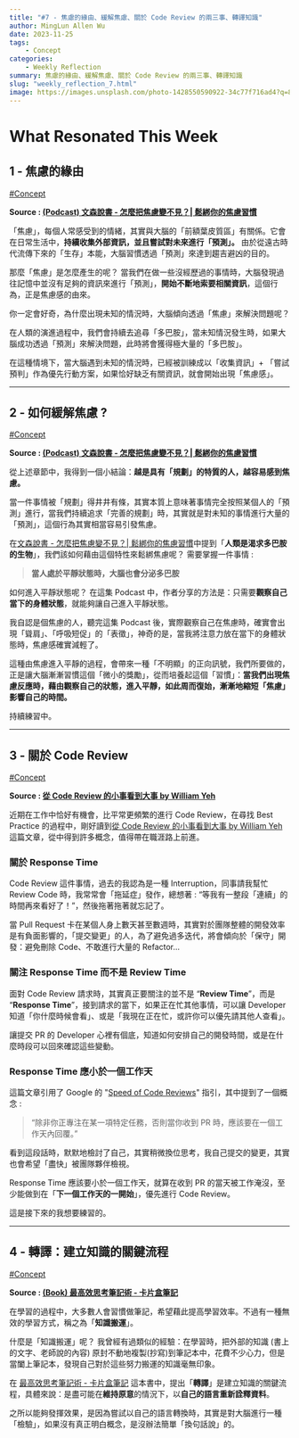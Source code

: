 ```yaml
---
title: "#7 - 焦慮的緣由、緩解焦慮、關於 Code Review 的兩三事、轉譯知識"
author: MingLun Allen Wu
date: 2023-11-25
tags: 
    - Concept
categories:
    - Weekly Reflection
summary: 焦慮的緣由、緩解焦慮、關於 Code Review 的兩三事、轉譯知識
slug: "weekly_reflection_7.html"
image: https://images.unsplash.com/photo-1428550590922-34c77f716ad4?q=80&w=2000&auto=format&fit=crop&ixlib=rb-4.0.3&ixid=M3wxMjA3fDB8MHxwaG90by1wYWdlfHx8fGVufDB8fHx8fA%3D%3D
---
```


# What Resonated This Week

## 1 - 焦慮的緣由

[#Concept](https://minglunwu.com/tags/concept/)

**Source : [(Podcast) 文森說書 - 怎麼把焦慮變不見？| 鬆綁你的焦慮習慣](https://podcasts.apple.com/tw/podcast/%E6%96%87%E6%A3%AE%E8%AA%AA%E6%9B%B8/id1513786617?i=1000627424736)**

「焦慮」，每個人常感受到的情緒，其實與大腦的「前額葉皮質區」有關係。它會在日常生活中，**持續收集外部資訊，並且嘗試對未來進行「預測」。** 由於從遠古時代流傳下來的「生存」本能，大腦習慣透過「預測」來達到趨吉避凶的目的。

那麼「焦慮」是怎麼產生的呢？ 當我們在做一些沒經歷過的事情時，大腦發現過往記憶中並沒有足夠的資訊來進行「預測」，**開始不斷地索要相關資訊**，這個行為，正是焦慮感的由來。

你一定會好奇，為什麼出現未知的情況時，大腦傾向透過「焦慮」來解決問題呢？ 

在人類的演進過程中，我們會持續去追尋「多巴胺」，當未知情況發生時，如果大腦成功透過「預測」來解決問題，此時將會獲得極大量的「多巴胺」。

在這種情境下，當大腦遇到未知的情況時，已經被訓練成以「收集資訊」+ 「嘗試預判」作為優先行動方案，如果恰好缺乏有關資訊，就會開始出現「焦慮感」。

---

## 2 - 如何緩解焦慮 ?

[#Concept](https://minglunwu.com/tags/concept/)

**Source : [(Podcast) 文森說書 - 怎麼把焦慮變不見？| 鬆綁你的焦慮習慣](https://podcasts.apple.com/tw/podcast/%E6%96%87%E6%A3%AE%E8%AA%AA%E6%9B%B8/id1513786617?i=1000627424736)**

從上述章節中，我得到一個小結論：**越是具有「規劃」的特質的人，越容易感到焦慮。**

當一件事情被「規劃」得井井有條，其實本質上意味著事情完全按照某個人的「預測」進行，當我們持續追求「完善的規劃」時，其實就是對未知的事情進行大量的「預測」，這個行為其實相當容易引發焦慮。

在[文森說書 - 怎麼把焦慮變不見？| 鬆綁你的焦慮習慣](https://podcasts.apple.com/tw/podcast/%E6%96%87%E6%A3%AE%E8%AA%AA%E6%9B%B8/id1513786617?i=1000627424736)中提到「**人類是渴求多巴胺的生物**」，我們該如何藉由這個特性來鬆綁焦慮呢？ 需要掌握一件事情 : 

> **當人處於平靜狀態時，大腦也會分泌多巴胺**

如何進入平靜狀態呢？ 在這集 Podcast 中，作者分享的方法是：只需要**觀察自己當下的身體狀態**，就能夠讓自己進入平靜狀態。

我自認是個焦慮的人，聽完這集 Podcast 後，實際觀察自己在焦慮時，確實會出現「聳肩」、「呼吸短促」的「表徵」，神奇的是，當我將注意力放在當下的身體狀態時，焦慮感確實減輕了。

這種由焦慮進入平靜的過程，會帶來一種「不明顯」的正向訊號，我們所要做的，正是讓大腦漸漸習慣這個「微小的獎勵」，從而培養起這個「習慣」：**當我們出現焦慮反應時，藉由觀察自己的狀態，進入平靜，如此周而復始，漸漸地縮短「焦慮」影響自己的時間。**

持續練習中。

---

## 3 - 關於 Code Review

[#Concept](https://minglunwu.com/tags/concept/)

**Source : [從 Code Review 的小事看到大事 by William Yeh](https://william-yeh.net/post/2023/09/on-code-review/)**

近期在工作中恰好有機會，比平常更頻繁的進行 Code Review，在尋找 Best Practice 的過程中，剛好讀到[從 Code Review 的小事看到大事 by William Yeh](https://william-yeh.net/post/2023/09/on-code-review/)這篇文章，從中得到許多概念，值得帶在職涯路上前進。

### 關於 Response Time

Code Review 這件事情，過去的我認為是一種 Interruption，同事請我幫忙 Review Code 時，我常常會「拖延症」發作，總想著 : “等我有一整段「連續」的時間再來看好了！”，然後拖著拖著就忘記了。

當 Pull Request 卡在某個人身上數天甚至數週時，其實對於團隊整體的開發效率是有負面影響的，「提交變更」的人，為了避免過多迭代，將會傾向於「保守」開發：避免刪除 Code、不敢進行大量的 Refactor…

### 關注 Response Time 而不是 Review Time

面對 Code Review 請求時，其實真正要關注的並不是 “**Review Time**”，而是 “**Response Time**”，接到請求的當下，如果正在忙其他事情，可以讓 Developer 知道「你什麼時候會看」、或是「我現在正在忙，或許你可以優先請其他人查看」。

讓提交 PR 的 Developer 心裡有個底，知道如何安排自己的開發時間，或是在什麼時段可以回來確認這些變動。

### Response Time 應小於一個工作天

這篇文章引用了 Google 的 "[Speed of Code Reviews](https://google.github.io/eng-practices/review/reviewer/speed.html)" 指引，其中提到了一個概念 : 

> “除非你正專注在某一項特定任務，否則當你收到 PR 時，應該要在一個工作天內回覆。”

看到這段話時，默默地檢討了自己，其實稍微換位思考，我自己提交的變更，其實也會希望「盡快」被團隊夥伴檢視。

Response Time 應該要小於一個工作天，就算在收到 PR 的當天被工作淹沒，至少能做到在「**下一個工作天的一開始**」，優先進行 Code Review。

這是接下來的我想要練習的。

---
## 4 - 轉譯：建立知識的關鍵流程 

[#Concept](https://minglunwu.com/tags/concept/)

**Source : [(Book) 最高效思考筆記術 - 卡片盒筆記](https://www.books.com.tw/products/0010922143)**

在學習的過程中，大多數人會習慣做筆記，希望藉此提高學習效率。不過有一種無效的學習方式，稱之為「**知識搬運**」。

什麼是「知識搬運」呢？ 我曾經有過類似的經驗：在學習時，把外部的知識 (書上的文字、老師說的內容) 原封不動地複製(抄寫)到筆記本中，花費不少心力，但是當闔上筆記本，發現自己對於這些努力搬運的知識毫無印象。

在 [最高效思考筆記術 - 卡片盒筆記](https://www.books.com.tw/products/0010922143) 這本書中，提出「**轉譯**」是建立知識的關鍵流程，具體來說：是盡可能在**維持原意**的情況下，以**自己的語言重新詮釋資料**。

之所以能夠發揮效果，是因為嘗試以自己的語言轉換時，其實是對大腦進行一種「檢驗」，如果沒有真正明白概念，是沒辦法簡單「換句話說」的。
